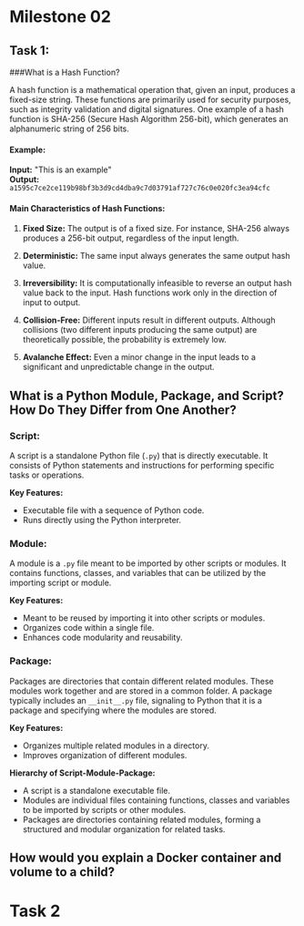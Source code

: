 # Milestone 02

## Task 1: 

###What is a Hash Function?

A hash function is a mathematical operation that, given an input, produces a fixed-size string. These functions are primarily used for security purposes, such as integrity validation and digital signatures. One example of a hash function is SHA-256 (Secure Hash Algorithm 256-bit), which generates an alphanumeric string of 256 bits.

#### Example:

**Input:** "This is an example"  
**Output:** `a1595c7ce2ce119b98bf3b3d9cd4dba9c7d03791af727c76c0e020fc3ea94cfc`

#### Main Characteristics of Hash Functions:

1. **Fixed Size:** The output is of a fixed size. For instance, SHA-256 always produces a 256-bit output, regardless of the input length.

2. **Deterministic:** The same input always generates the same output hash value.

3. **Irreversibility:** It is computationally infeasible to reverse an output hash value back to the input. Hash functions work only in the direction of input to output.

4. **Collision-Free:** Different inputs result in different outputs. Although collisions (two different inputs producing the same output) are theoretically possible, the probability is extremely low.

5. **Avalanche Effect:** Even a minor change in the input leads to a significant and unpredictable change in the output.

## What is a Python Module, Package, and Script? How Do They Differ from One Another?

### Script:

A script is a standalone Python file (`.py`) that is directly executable. It consists of Python statements and instructions for performing specific tasks or operations.

**Key Features:**
- Executable file with a sequence of Python code.
- Runs directly using the Python interpreter.

### Module:

A module is a `.py` file meant to be imported by other scripts or modules. It contains functions, classes, and variables that can be utilized by the importing script or module.

**Key Features:**
- Meant to be reused by importing it into other scripts or modules.
- Organizes code within a single file.
- Enhances code modularity and reusability.

### Package:

Packages are directories that contain different related modules. These modules work together and are stored in a common folder. A package typically includes an `__init__.py` file, signaling to Python that it is a package and specifying where the modules are stored.

**Key Features:**
- Organizes multiple related modules in a directory. 
- Improves organization of different modules. 

**Hierarchy of Script-Module-Package:**

- A script is a standalone executable file.
- Modules are individual files containing functions, classes and variables to be imported by scripts or other modules. 
- Packages are directories containing related modules, forming a structured and modular organization for related tasks.

## How would you explain a Docker container and volume to a child? 



# Task 2 